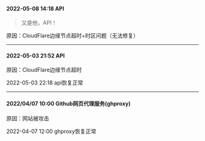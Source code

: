 #### 2022-05-08 14:18 API
> 又是他，API！

原因：CloudFlare边缘节点超时+时区问题（无法修复）

---
#### 2022-05-03 21:52 API

原因：CloudFlare边缘节点超时

2022-05-03 22:18 api恢复正常

---
#### 2022/04/07 10:00 Github网页代理服务(ghproxy)

原因：网站被攻击

2022-04-07 12:00 ghproxy恢复正常
